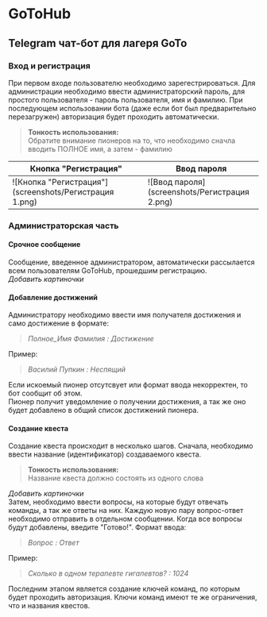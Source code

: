 # GoToHub
## Telegram чат-бот для лагеря GoTo
### Вход и регистрация
При первом входе пользователю необходимо зарегестрироваться. Для администрации необходимо ввести администраторский пароль, для простого пользователя - пароль пользователя, имя и фамилию. При последующем использовании бота (даже если бот был предварительно перезагружен) авторизация будет проходить автоматически.

> **Тонкость использования:**  
> Обратите внимание пионеров на то, что необходимо сначла вводить ПОЛНОЕ имя, а затем - фамилию


Кнопка "Регистрация" | Ввод пароля
---------------------|-------------------
![Кнопка "Регистрация"](screenshots/Регистрация 1.png) | ![Ввод пароля](screenshots/Регистрация 2.png)


### Администраторская часть
#### Срочное сообщение
Сообщение, введенное администратором, автоматически рассылается всем пользователям GoToHub, прошедшим регистрацию.  
*Добавить картиночки*
#### Добавление достижений
Администратору необходимо ввести имя получателя достижения и само достижение в формате:  

>*Полное_Имя Фамилия : Достижение*

Пример:

>*Василий Пупкин : Неспящий*

Если искоемый пионер отсутсвует или формат ввода некорректен, то бот сообщит об этом.  
Пионер получит уведомление о получении достижения, а так же оно будет добавлено в общий список достижений пионера.
#### Создание квеста
Создание квеста происходит в несколько шагов. Сначала, необходимо ввести название (идентификатор) создаваемого квеста.

> **Тонкость использования:**  
> Название квеста должно состоять из одного слова

*Добавить картиночки*  
Затем, необходимо ввести вопросы, на которые будут отвечать команды, а так же ответы на них. Каждую новую пару вопрос-ответ необходимо отправить в отдельном сообщении. Когда все вопросы будут добавлены, введите "Готово!". Формат ввода:

>*Вопрос : Ответ*

Пример:

>*Сколько в одном терапевте гигапевтов? : 1024*

Последним этапом является создание ключей команд, по которым будет проходить авторизация. Ключи команд имеют те же ограничения, что и названия квестов.
